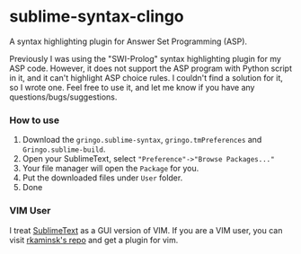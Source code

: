 # sublime-syntax-clingo
A syntax highlighting plugin for Answer Set Programming (ASP).

Previously I was using the "SWI-Prolog" syntax highlighting plugin for my ASP code. However, it does not support the ASP program with Python script in it, and it can't highlight ASP choice rules. I couldn't find a solution for it, so I wrote one. Feel free to use it, and let me know if you have any questions/bugs/suggestions.

### How to use
1. Download the `gringo.sublime-syntax`, `gringo.tmPreferences` and `Gringo.sublime-build`.
2. Open your SublimeText, select `"Preference"->"Browse Packages..."`
3. Your file manager will open the `Package` for you.
4. Put the downloaded files under `User` folder.
5. Done

### VIM User
I treat [SublimeText](http://www.sublimetext.com) as a GUI version of VIM. If you are a VIM user, you can visit [rkaminsk's repo](https://github.com/rkaminsk/vim-syntax-clingo) and get a plugin for vim.